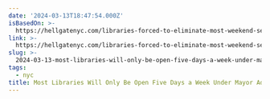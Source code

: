 ```yaml
---
date: '2024-03-13T18:47:54.000Z'
isBasedOn: >-
  https://hellgatenyc.com/libraries-forced-to-eliminate-most-weekend-service-eric-adams-budget
link: >-
  https://hellgatenyc.com/libraries-forced-to-eliminate-most-weekend-service-eric-adams-budget
slug: >-
  2024-03-13-most-libraries-will-only-be-open-five-days-a-week-under-mayor-adamss-budge
tags:
  - nyc
title: Most Libraries Will Only Be Open Five Days a Week Under Mayor Adams’s Budge
---
```


